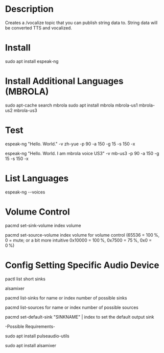 # Description

Creates a /vocalize topic that you can publish string data to. String data will be converted TTS and vocalized.

# Install

sudo apt install espeak-ng

# Install Additional Languages (MBROLA)

sudo apt-cache search mbrola
sudo apt install mbrola mbrola-us1 mbrola-us2 mbrola-us3

# Test

espeak-ng "Hello. World." -v zh-yue -p 90 -a 150 -g 15 -s 150 -x

espeak-ng "Hello. World. I am mbrola voice US3" -v mb-us3 -p 90 -a 150 -g 15 -s 150 -x

# List Languages

espeak-ng --voices

# Volume Control

pacmd set-sink-volume index volume

pacmd set-source-volume index volume for volume control (65536 = 100 %, 0 = mute; or a bit more intuitive 0x10000 = 100 %, 0x7500 = 75 %, 0x0 = 0 %)

# Config Setting Specific Audio Device

pactl list short sinks

alsamixer

pacmd list-sinks for name or index number of possible sinks

pacmd list-sources for name or index number of possible sources

pacmd set-default-sink "SINKNAME" | index to set the default output sink

-Possible Requirements-

sudo apt install pulseaudio-utils

sudo apt install alsamixer
